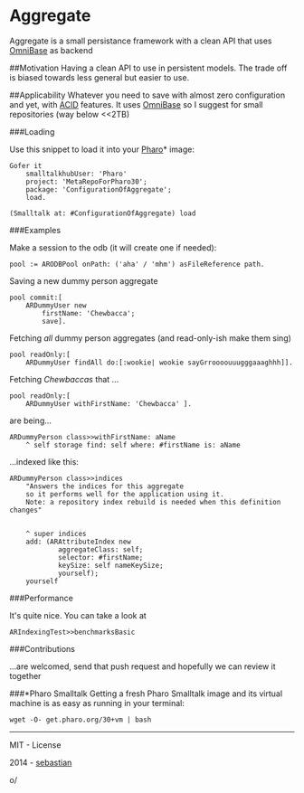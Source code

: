 Aggregate
=========

Aggregate is a small persistance framework with a clean API that uses [OmniBase](https://github.com/sebastianconcept/OmniBase) as backend

##Motivation
Having a clean API to use in persistent models. The trade off is biased towards less general but easier to use.

##Applicability
Whatever you need to save with almost zero configuration and yet, with [ACID](http://en.wikipedia.org/wiki/ACID) features. It uses [OmniBase](https://github.com/sebastianconcept/OmniBase) so I suggest for small repositories (way below <<2TB)

###Loading

Use this snippet to load it into your [Pharo](http://www.pharo-project.org/home)* image:

    Gofer it 
		smalltalkhubUser: 'Pharo'
		project: 'MetaRepoForPharo30'; 
		package: 'ConfigurationOfAggregate';
		load.
	
    (Smalltalk at: #ConfigurationOfAggregate) load

###Examples

Make a session to the odb (it will create one if needed):

    pool := ARODBPool onPath: ('aha' / 'mhm') asFileReference path.

Saving a new dummy person aggregate

    pool commit:[		ARDummyUser new
			firstName: 'Chewbacca';
			save].
    
Fetching _all_ dummy person aggregates (and read-only-ish make them sing)

    pool readOnly:[		ARDummyUser findAll do:[:wookie| wookie sayGrroooouuugggaaaghhh]].

Fetching _Chewbaccas_ that ...

    pool readOnly:[		ARDummyUser withFirstName: 'Chewbacca' ].
		

are being...

    ARDummyPerson class>>withFirstName: aName
     	^ self storage find: self where: #firstName is: aName


...indexed like this:

    ARDummyPerson class>>indices    	"Answers the indices for this aggregate
    	so it performs well for the application using it.
    	Note: a repository index rebuild is needed when this definition changes"    	^ super indices		add: (ARAttributeIndex new 				aggregateClass: self; 				selector: #firstName;				keySize: self nameKeySize;				yourself);		yourself


###Performance

It's quite nice. You can take a look at 

    ARIndexingTest>>benchmarksBasic


###Contributions

...are welcomed, send that push request and hopefully we can review it together

###*Pharo Smalltalk
Getting a fresh Pharo Smalltalk image and its virtual machine is as easy as running in your terminal:
 
    wget -O- get.pharo.org/30+vm | bash

_______

MIT - License

2014 - [sebastian](http://about.me/sebastianconcept)

o/